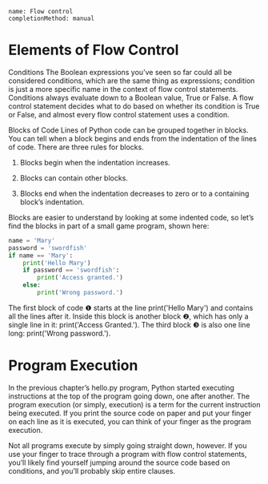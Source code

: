```ngMeta
name: Flow control
completionMethod: manual
```
# Elements of Flow Control
Conditions
The Boolean expressions you’ve seen so far could all be considered conditions, which are the same thing as expressions; condition is just a more specific name in the context of flow control statements. Conditions always evaluate down to a Boolean value, True or False. A flow control statement decides what to do based on whether its condition is True or False, and almost every flow control statement uses a condition.

Blocks of Code
Lines of Python code can be grouped together in blocks. You can tell when a block begins and ends from the indentation of the lines of code. There are three rules for blocks.

1. Blocks begin when the indentation increases.

2. Blocks can contain other blocks.

3. Blocks end when the indentation decreases to zero or to a containing block’s indentation.

Blocks are easier to understand by looking at some indented code, so let’s find the blocks in part of a small game program, shown here:
```python
name = 'Mary'
password = 'swordfish'
if name == 'Mary':
    print('Hello Mary')
    if password == 'swordfish':
        print('Access granted.')
    else:
        print('Wrong password.')
```
The first block of code ❶ starts at the line print('Hello Mary') and contains all the lines after it. Inside this block is another block ❷, which has only a single line in it: print('Access Granted.'). The third block ❸ is also one line long: print('Wrong password.').

# Program Execution
In the previous chapter’s hello.py program, Python started executing instructions at the top of the program going down, one after another. The program execution (or simply, execution) is a term for the current instruction being executed. If you print the source code on paper and put your finger on each line as it is executed, you can think of your finger as the program execution.

Not all programs execute by simply going straight down, however. If you use your finger to trace through a program with flow control statements, you’ll likely find yourself jumping around the source code based on conditions, and you’ll probably skip entire clauses.

